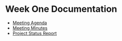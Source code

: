 # Week One Documentation
- [Meeting Agenda](./Week9_Meeting_Agenda.pdf)
- [Meeting Minutes](./Week9_Meeting_Minutes.pdf)
- [Project Status Report](./Week9_Project_Status_Report.pdf)